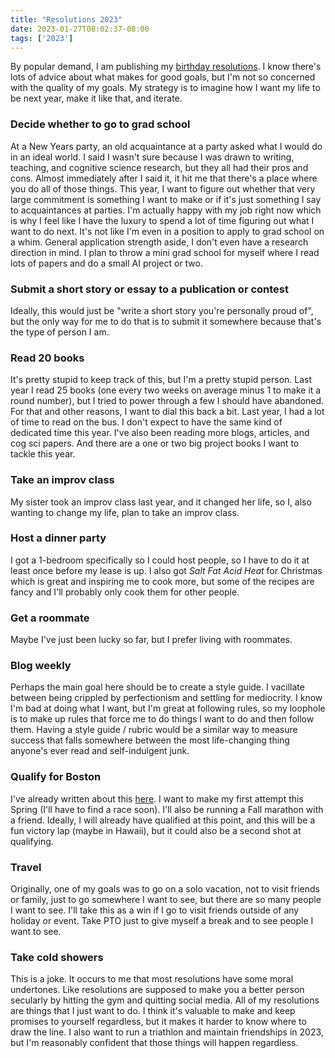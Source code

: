 ```yaml
---
title: "Resolutions 2023"
date: 2023-01-27T08:02:37-08:00
tags: ['2023']
---
```


By popular demand, I am publishing my [birthday resolutions](../earnest).
I know there's lots of advice about what makes for good goals, but I'm not so concerned with the quality of my goals.
My strategy is to imagine how I want my life to be next year, make it like that, and iterate.

### Decide whether to go to grad school
At a New Years party, an old acquaintance at a party asked what I would do in an ideal world.
I said I wasn't sure because I was drawn to writing, teaching, and cognitive science research, but they all had their pros and cons.
Almost immediately after I said it, it hit me that there's a place where you do all of those things.
This year, I want to figure out whether that very large commitment is something I want to make or if it's just something I say to acquaintances at parties.
I'm actually happy with my job right now which is why I feel like I have the luxury to spend a lot of time figuring out what I want to do next.
It's not like I'm even in a position to apply to grad school on a whim.
General application strength aside, I don't even have a research direction in mind.
I plan to throw a mini grad school for myself where I read lots of papers and do a small AI project or two.

### Submit a short story or essay to a publication or contest
Ideally, this would just be "write a short story you're personally proud of", but the only way for me to do that is to submit it somewhere because that's the type of person I am.

### Read 20 books
It's pretty stupid to keep track of this, but I'm a pretty stupid person.
Last year I read 25 books (one every two weeks on average minus 1 to make it a round number), but I tried to power through a few I should have abandoned.
For that and other reasons, I want to dial this back a bit.
Last year, I had a lot of time to read on the bus.
I don't expect to have the same kind of dedicated time this year.
I've also been reading more blogs, articles, and cog sci papers.
And there are a one or two big project books I want to tackle this year.

### Take an improv class
My sister took an improv class last year, and it changed her life, so I, also wanting to change my life, plan to take an improv class.

### Host a dinner party
I got a 1-bedroom specifically so I could host people, so I have to do it at least once before my lease is up.
I also got *Salt Fat Acid Heat* for Christmas which is great and inspiring me to cook more, but some of the recipes are fancy and I'll probably only cook them for other people.

### Get a roommate
Maybe I've just been lucky so far, but I prefer living with roommates.

### Blog weekly
Perhaps the main goal here should be to create a style guide.
I vacillate between being crippled by perfectionism and settling for mediocrity.
I know I'm bad at doing what I want, but I'm great at following rules, so my loophole is to make up rules that force me to do things I want to do and then follow them.
Having a style guide / rubric would be a similar way to measure success that falls somewhere between the most life-changing thing anyone's ever read and self-indulgent junk.

### Qualify for Boston
I've already written about this [here](../marathon-2).
I want to make my first attempt this Spring (I'll have to find a race soon).
I'll also be running a Fall marathon with a friend.
Ideally, I will already have qualified at this point, and this will be a fun victory lap (maybe in Hawaii), but it could also be a second shot at qualifying.

### Travel
Originally, one of my goals was to go on a solo vacation, not to visit friends or family, just to go somewhere I want to see, but there are so many people I want to see.
I'll take this as a win if I go to visit friends outside of any holiday or event.
Take PTO just to give myself a break and to see people I want to see.

### Take cold showers
This is a joke.
It occurs to me that most resolutions have some moral undertones.
Like resolutions are supposed to make you a better person secularly by hitting the gym and quitting social media.
All of my resolutions are things that I just want to do.
I think it's valuable to make and keep promises to yourself regardless, but it makes it harder to know where to draw the line.
I also want to run a triathlon and maintain friendships in 2023, but I'm reasonably confident that those things will happen regardless.

